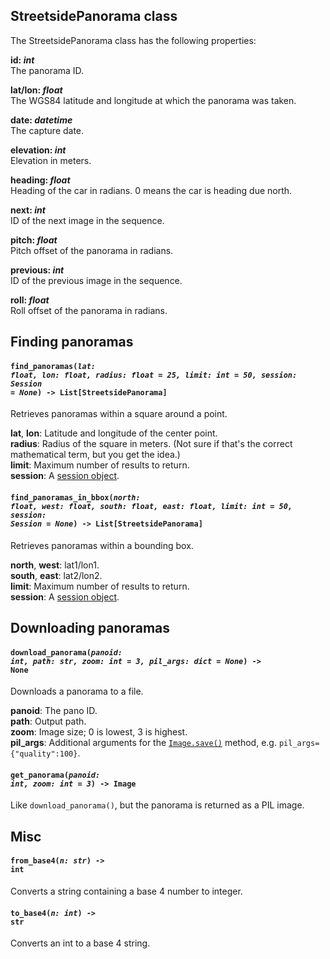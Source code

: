 ## StreetsidePanorama class

The StreetsidePanorama class has the following properties:

**id: *int***  
The panorama ID.

**lat/lon: *float***  
The WGS84 latitude and longitude at which the panorama was taken.

**date: *datetime***  
The capture date.

**elevation: *int***  
Elevation in meters.

**heading: *float***  
Heading of the car in radians. 0 means the car is heading due north.

**next: *int***  
ID of the next image in the sequence.

**pitch: *float***  
Pitch offset of the panorama in radians.

**previous: *int***  
ID of the previous image in the sequence.

**roll: *float***  
Roll offset of the panorama in radians.


## Finding panoramas

#### <code>find_panoramas(<em>lat: float, lon: float, radius: float = 25, limit: int = 50, session: Session = None</em>) -> List[StreetsidePanorama]</code>
Retrieves panoramas within a square around a point.

**lat**, **lon**: Latitude and longitude of the center point.  
**radius**: Radius of the square in meters. (Not sure if that's the correct mathematical term, but you get the idea.)  
**limit**: Maximum number of results to return.  
**session**: A [session object](https://docs.python-requests.org/en/master/user/advanced/#session-objects).

#### <code>find_panoramas_in_bbox(<em>north: float, west: float, south: float, east: float, limit: int = 50, session: Session = None</em>) -> List[StreetsidePanorama]</code>
Retrieves panoramas within a bounding box.

**north**, **west**: lat1/lon1.  
**south**, **east**: lat2/lon2.  
**limit**: Maximum number of results to return.  
**session**: A [session object](https://docs.python-requests.org/en/master/user/advanced/#session-objects).


## Downloading panoramas

#### <code>download_panorama(<em>panoid: int, path: str, zoom: int = 3, pil_args: dict = None</em>) -> None</code>
Downloads a panorama to a file.

**panoid**: The pano ID.  
**path**: Output path.  
**zoom**: Image size; 0 is lowest, 3 is highest.  
**pil_args**: Additional arguments for the [`Image.save()`](https://pillow.readthedocs.io/en/stable/reference/Image.html#PIL.Image.Image.save) method, e.g. `pil_args={"quality":100}`.

#### <code>get_panorama(<em>panoid: int, zoom: int = 3</em>) -> Image</code>
Like `download_panorama()`, but the panorama is returned as a PIL image.

## Misc

#### <code>from_base4(<em>n: str</em>) -> int</code>
Converts a string containing a base 4 number to integer.

#### <code>to_base4(<em>n: int</em>) -> str</code>
Converts an int to a base 4 string.
